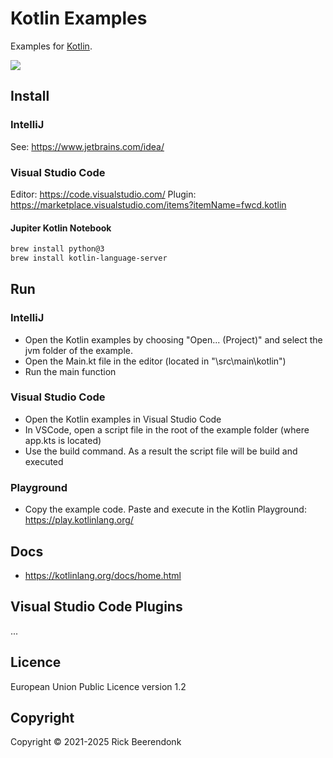 # Kotlin Examples

Examples for [Kotlin](https://kotlinlang.org/).

![](https://img.shields.io/github/license/rickbeerendonk/kotlin-examples.svg)

## Install

### IntelliJ

See: https://www.jetbrains.com/idea/

### Visual Studio Code

Editor: https://code.visualstudio.com/
Plugin: https://marketplace.visualstudio.com/items?itemName=fwcd.kotlin

#### Jupiter Kotlin Notebook

```zsh
brew install python@3
brew install kotlin-language-server
```

## Run

### IntelliJ

- Open the Kotlin examples by choosing "Open... (Project)" and select the jvm folder of the example.
- Open the Main.kt file in the editor (located in "\src\main\kotlin")
- Run the main function

### Visual Studio Code

- Open the Kotlin examples in Visual Studio Code
- In VSCode, open a script file in the root of the example folder (where app.kts is located)
- Use the build command. As a result the script file will be build and executed

### Playground

- Copy the example code. Paste and execute in the Kotlin Playground: https://play.kotlinlang.org/

## Docs

- https://kotlinlang.org/docs/home.html

## Visual Studio Code Plugins

...

## Licence

European Union Public Licence version 1.2

## Copyright

Copyright © 2021-2025 Rick Beerendonk
